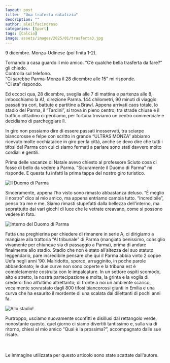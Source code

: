 ```yaml
---
layout: post
title:  "Una traferta natalizia"
description: ""
author: aleilfacinoroso
categories: [Sport]
tags: [Calcio]
image: assets/images/2025/01/trasferta3.jpg
---
```

9 dicembre. Monza-Udinese (poi finita 1-2). 

Tornando a casa guardo il mio amico. “C’è qualche bella trasferta da fare?” gli chiedo. 
<br>Controlla sul telefono.
<br>“Ci sarebbe Parma-Monza il 28 dicembre alle 15” mi risponde. 
<br>“Ci sta” rispondo.

Ed eccoci qua, 28 dicembre, sveglia alle 7 di mattina e partenza alle 8, imbocchiamo la A1, direzione Parma. 144 chilometri, 90 minuti di viaggio passati tra cori, battute e partitine a Brawl. Appena arrivati caos totale, lo stadio del Parma, il “Tardini”, si trova in pieno centro; tra strade chiuse e il traffico cittadino ci perdiamo, per fortuna troviamo un centro commerciale e decidiamo di parcheggiare lì.

In giro non possiamo dire di essere passati inosservati, tra sciarpe biancorosse e felpe con scritto in grande “ULTRAS MONZA” abbiamo ricevuto molte occhiatacce in giro per la città, anche se devo dire che tutti i tifosi del Parma con cui ci siamo fermati a parlare sono stati davvero molto cordiali e gentili.

Prima delle vacanze di Natale avevo chiesto al professore Sciuto cosa ci fosse di bello da vedere a Parma. “Sicuramente il Duomo di Parma” mi risponde. 
E questa fu infatti la prima tappa del nostro giro turistico.

<div class="entry-featured-image">
    <img class="featured-image {% if page.imageshadow %} image-shadow {% endif %}" src="{{ site.baseurl }}/assets/images/2025/01/trasferta1.jpg" alt="Il Duomo di Parma">
</div>

Sinceramente, appena l’ho visto sono rimasto abbastanza deluso. “È meglio il nostro” dico al mio amico, ma appena entriamo cambia tutto. “Incredibile”, penso tra me e me. Siamo rimasti stupefatti dalla bellezza dell’interno, ma soprattutto dai vari giochi di luce che le vetrate creavano, come si possono vedere in foto.

<div class="entry-featured-image">
    <img class="featured-image {% if page.imageshadow %} image-shadow {% endif %}" src="{{ site.baseurl }}/assets/images/2025/01/trasferta2.jpg" alt="Interno del Duomo di Parma">
</div>

Fatta una preghierina per chiedere di rimanere in serie A, ci dirigiamo a mangiare alla trattoria “Al tribunale” di Parma (mangiato benissimo, consiglio vivamente per chiunque sia di passaggio a Parma), prima di andare finalmente allo stadio.
Stadio che non è stato all’altezza del suo statuto leggendario, pare incredibile pensare che qui il Parma abbia vinto 2 coppe Uefa negli anni ’90. Malridotto, sporco, arrugginito, in poche parole abbandonato; le due curve non sono coperte e la tribuna est è completamente costruita con le impalcature. In un settore ospiti scomodo, alto e stretto, la nostra partecipazione è molta, la grinta e la voglia di crederci fino all’ultimo altrettanto; di fronte a noi un ambiente scarico, vocalmente sovrastato dagli 800 tifosi biancorossi giunti in Emilia e una curva che ha esaurito il mordente di una scalata dai dilettanti di pochi anni fa.

<div class="entry-featured-image">
    <img class="featured-image {% if page.imageshadow %} image-shadow {% endif %}" src="{{ site.baseurl }}/assets/images/2025/01/trasferta3.jpg" alt="Allo stadio!">
</div>

Purtroppo, usciamo nuovamente sconfitti e disillusi dal rettangolo verde, nonostante questo, quel giorno ci siamo divertiti tantissimo e, sulla via di ritorno, chiesi al mio amico “Qual è la prossima?”, accompagnato dalle sue risate.

<br>
<br>
Le immagine utilizzata per questo articolo sono state scattate dall'autore.